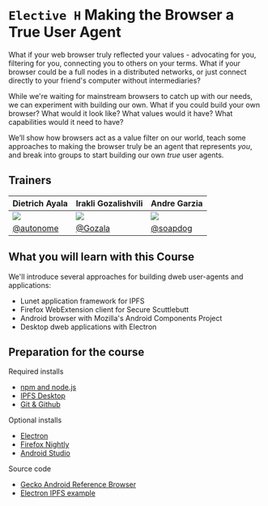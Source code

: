 # `Elective H` Making the Browser a True User Agent

What if your web browser truly reflected your values - advocating for you, filtering for you, connecting you to others on your terms. What if your browser could be a full nodes in a distributed networks, or just connect directly to your friend's computer without intermediaries?

While we're waiting for mainstream browsers to catch up with our needs, we can experiment with building our own. What if you could build your own browser? What would it look like? What values would it have? What capabilities would it need to have?

We’ll show how browsers act as a value filter on our world, teach some approaches to making the browser truly be an agent that represents *you*, and break into groups to start building our own *true* user agents.

## Trainers

| **Dietrich Ayala**                                  	| **Irakli Gozalishvili**                             	| **Andre Garzia**                                    	|
|-----------------------------------------------------	|-----------------------------------------------------	|-----------------------------------------------------	|
| ![](https://avatars0.githubusercontent.com/u/50103) 	| ![](https://avatars0.githubusercontent.com/u/21236) 	| ![](https://avatars2.githubusercontent.com/u/23247) 	|
| [@autonome](https://github.com/autonome)            	| [@Gozala](https://github.com/Gozala)                	| [@soapdog](https://github.com/soapdog)              	|

## What you will learn with this Course

We'll introduce several approaches for building dweb user-agents and applications:

* Lunet application framework for IPFS
* Firefox WebExtension client for Secure Scuttlebutt
* Android browser with Mozilla's Android Components Project
* Desktop dweb applications with Electron

## Preparation for the course

Required installs
* [npm and node.js](https://www.npmjs.com/)
* [IPFS Desktop](https://github.com/ipfs-shipyard/ipfs-desktop)
* [Git &amp; Github](https://desktop.github.com/)

Optional installs
* [Electron](https://electronjs.org/)
* [Firefox Nightly](https://www.mozilla.org/en-US/firefox/nightly/all/)
* [Android Studio](https://developer.android.com/studio/)

Source code
* [Gecko Android Reference Browser](https://github.com/mozilla-mobile/reference-browser)
* [Electron IPFS example](https://github.com/ipfs/js-ipfs/tree/master/examples/run-in-electron)


